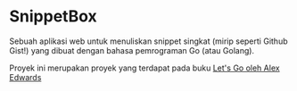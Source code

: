 # SnippetBox

Sebuah aplikasi web untuk menuliskan snippet singkat (mirip seperti Github Gist!) yang dibuat dengan bahasa pemrograman Go (atau Golang).

Proyek ini merupakan proyek yang terdapat pada buku [Let's Go oleh Alex Edwards](https://lets-go.alexedwards.net/)
